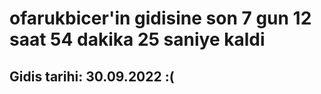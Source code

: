 # ofarukbicer'in gidisine son 7 gun 12 saat 54 dakika 25 saniye kaldi

## Gidis tarihi: 30.09.2022 :(